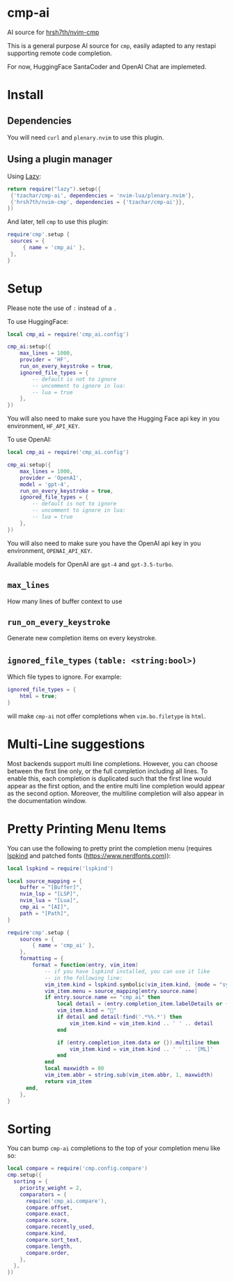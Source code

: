 # cmp-ai
AI source for [hrsh7th/nvim-cmp](https://github.com/hrsh7th/nvim-cmp)

This is a general purpose AI source for `cmp`, easily adapted to any restapi
supporting remote code completion.

For now, HuggingFace SantaCoder and OpenAI Chat are implemeted.

# Install

## Dependencies

You will need `curl` and `plenary.nvim` to use this plugin.

## Using a plugin manager

Using [Lazy](https://github.com/folke/lazy.nvim/):
   ```lua
return require("lazy").setup({
    {'tzachar/cmp-ai', dependencies = 'nvim-lua/plenary.nvim'},
    {'hrsh7th/nvim-cmp', dependencies = {'tzachar/cmp-ai'}},
})
   ```

And later, tell `cmp` to use this plugin:

   ```lua
require'cmp'.setup {
	sources = {
		{ name = 'cmp_ai' },
	},
}
   ```

# Setup

Please note the use of `:` instead of a `.`

To use HuggingFace:

```lua
local cmp_ai = require('cmp_ai.config')

cmp_ai:setup({
	max_lines = 1000,
    provider = 'HF',
	run_on_every_keystroke = true,
	ignored_file_types = {
		-- default is not to ignore
		-- uncomment to ignore in lua:
		-- lua = true
	},
})
```
You will also need to make sure you have the Hugging Face api key in you
environment, `HF_API_KEY`.

To use OpenAI:

```lua
local cmp_ai = require('cmp_ai.config')

cmp_ai:setup({
	max_lines = 1000,
    provider = 'OpenAI',
    model = 'gpt-4',
	run_on_every_keystroke = true,
	ignored_file_types = {
		-- default is not to ignore
		-- uncomment to ignore in lua:
		-- lua = true
	},
})
```
You will also need to make sure you have the OpenAI api key in you
environment, `OPENAI_API_KEY`.

Available models for OpenAI are `gpt-4` and `gpt-3.5-turbo`.

## `max_lines`

How many lines of buffer context to use

## `run_on_every_keystroke`

Generate new completion items on every keystroke.

## `ignored_file_types` `(table: <string:bool>)`
Which file types to ignore. For example:
```lua
ignored_file_types = {
	html = true;
}
```
will make `cmp-ai` not offer completions when `vim.bo.filetype` is `html`.

# Multi-Line suggestions

Most backends support multi line completions. However, you can choose between
the first line only, or the full completion including all lines. To enable this,
each completion is duplicated such that the first line would appear as the first
option, and the entire multi line completion would appear as the second option.
Moreover, the multiline completion will also appear in the documentation window.

# Pretty Printing Menu Items

You can use the following to pretty print the completion menu (requires
[lspkind](https://github.com/onsails/lspkind-nvim) and patched fonts
(https://www.nerdfonts.com)):

```lua
local lspkind = require('lspkind')

local source_mapping = {
	buffer = "[Buffer]",
	nvim_lsp = "[LSP]",
	nvim_lua = "[Lua]",
	cmp_ai = "[AI]",
	path = "[Path]",
}

require'cmp'.setup {
	sources = {
		{ name = 'cmp_ai' },
	},
	formatting = {
		format = function(entry, vim_item)
			-- if you have lspkind installed, you can use it like
			-- in the following line:
	 		vim_item.kind = lspkind.symbolic(vim_item.kind, {mode = "symbol"})
	 		vim_item.menu = source_mapping[entry.source.name]
	 		if entry.source.name == "cmp_ai" then
                local detail = (entry.completion_item.labelDetails or {}).detail
	 			vim_item.kind = ""
	 			if detail and detail:find('.*%%.*') then
	 				vim_item.kind = vim_item.kind .. ' ' .. detail
	 			end

	 			if (entry.completion_item.data or {}).multiline then
	 				vim_item.kind = vim_item.kind .. ' ' .. '[ML]'
	 			end
	 		end
	 		local maxwidth = 80
	 		vim_item.abbr = string.sub(vim_item.abbr, 1, maxwidth)
	 		return vim_item
	  end,
	},
}
```

# Sorting

You can bump `cmp-ai` completions to the top of your completion menu like so:


```lua
local compare = require('cmp.config.compare')
cmp.setup({
  sorting = {
    priority_weight = 2,
    comparators = {
      require('cmp_ai.compare'),
      compare.offset,
      compare.exact,
      compare.score,
      compare.recently_used,
      compare.kind,
      compare.sort_text,
      compare.length,
      compare.order,
    },
  },
})
```
